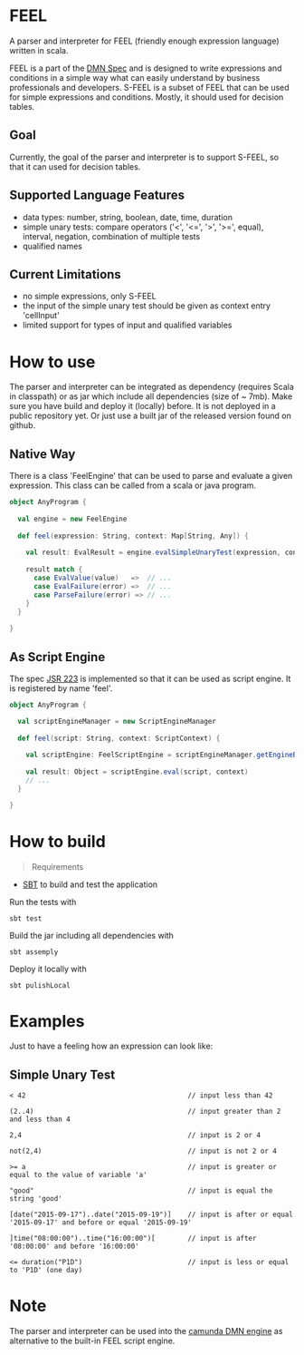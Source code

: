 # FEEL 
A parser and interpreter for FEEL (friendly enough expression language) written in scala. 

FEEL is a part of the [DMN Spec](http://www.omg.org/spec/DMN/) and is designed to write expressions and conditions in a simple way what can easily understand by business professionals and developers.
S-FEEL is a subset of FEEL that can be used for simple expressions and conditions. Mostly, it should used for decision tables.

## Goal
Currently, the goal of the parser and interpreter is to support S-FEEL, so that it can used for decision tables.

## Supported Language Features
* data types: number, string, boolean, date, time, duration
* simple unary tests: compare operators ('<', '<=', '>', '>=', equal), interval, negation, combination of multiple tests
* qualified names

## Current Limitations
* no simple expressions, only S-FEEL
* the input of the simple unary test should be given as context entry 'cellInput'
* limited support for types of input and qualified variables

# How to use 
The parser and interpreter can be integrated as dependency (requires Scala in classpath) or as jar which include all dependencies (size of ~ 7mb).
Make sure you have build and deploy it (locally) before. It is not deployed in a public repository yet. Or just use a built jar of the released version found on github.

## Native Way
There is a class 'FeelEngine' that can be used to parse and evaluate a given expression. This class can be called from a scala or java program. 

```scala
object AnyProgram {
  
  val engine = new FeelEngine
  
  def feel(expression: String, context: Map[String, Any]) {
    
    val result: EvalResult = engine.evalSimpleUnaryTest(expression, context)
    
    result match {
      case EvalValue(value)   =>  // ...
      case EvalFailure(error) =>  // ...
      case ParseFailure(error) => // ...
    }
  }
  
}
```

## As Script Engine
The spec [JSR 223](https://www.jcp.org/en/jsr/detail?id=223) is implemented so that it can be used as script engine. It is registered by name 'feel'.

```scala
object AnyProgram {

  val scriptEngineManager = new ScriptEngineManager
 
  def feel(script: String, context: ScriptContext) {
  
    val scriptEngine: FeelScriptEngine = scriptEngineManager.getEngineByName("feel")
    
    val result: Object = scriptEngine.eval(script, context)
    // ...
  }

}
```

# How to build

> Requirements
* [SBT](http://www.scala-sbt.org) to build and test the application

Run the tests with
```
sbt test
```

Build the jar including all dependencies with
```
sbt assemply
```

Deploy it locally with
```
sbt pulishLocal
```

# Examples
Just to have a feeling how an expression can look like:

## Simple Unary Test
```
< 42                                        // input less than 42

(2..4)                                      // input greater than 2 and less than 4

2,4                                         // input is 2 or 4

not(2,4)                                    // input is not 2 or 4

>= a                                        // input is greater or equal to the value of variable 'a'

"good"                                      // input is equal the string 'good'

[date("2015-09-17")..date("2015-09-19")]    // input is after or equal '2015-09-17' and before or equal '2015-09-19'

]time("08:00:00")..time("16:00:00")[        // input is after '08:00:00' and before '16:00:00'

<= duration("P1D")                          // input is less or equal to 'P1D' (one day)

```

# Note
The parser and interpreter can be used into the [camunda DMN engine](https://github.com/camunda/camunda-engine-dmn) as alternative to the built-in FEEL script engine.

